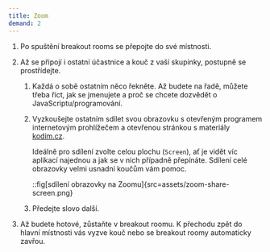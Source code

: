 ```yaml
---
title: Zoom
demand: 2
---
```


1. Po spuštění breakout rooms se přepojte do své místnosti.

1. Až se připojí i ostatní účastnice a kouč z vaší skupinky, postupně se prostřídejte.

   1. Každá o sobě ostatním něco řekněte. Až budete na řadě, můžete třeba říct, jak se jmenujete a proč se chcete dozvědět o JavaScriptu/programování.

   1. Vyzkoušejte ostatním sdílet svou obrazovku s otevřeným programem internetovým prohlížečem a otevřenou stránkou s materiály [kodim.cz](https://kodim.cz/).

      Ideálně pro sdílení zvolte celou plochu (`Screen`), ať je vidět víc aplikací najednou a jak se v nich případně přepínáte. Sdílení celé obrazovky velmi usnadní koučům vám pomoc.

      ::fig[sdílení obrazovky na Zoomu]{src=assets/zoom-share-screen.png}

   1. Předejte slovo další.

1. Až budete hotové, zůstaňte v breakout roomu. K přechodu zpět do hlavní místnosti vás vyzve kouč nebo se breakout roomy automaticky zavřou.
